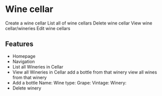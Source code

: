 # Wine cellar
Create a wine cellar
List all of wine cellars
Delete wine cellar
View wine cellar/wineries
Edit wine cellars

## Features
* Homepage
* Navigation
* List all Wineries in Cellar
* View all Wineries in Cellar 
        add a bottle from that winery
        view all wines from that winery
* Add a bottle
    Name:
    Wine type:
    Grape:
    Vintage:
    Winery:
* Delete winery

